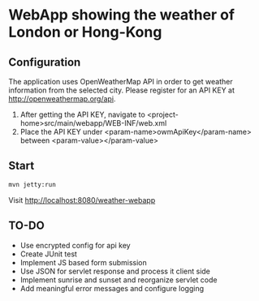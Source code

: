 # WebApp showing the weather of London or Hong-Kong

## Configuration

The application uses OpenWeatherMap API in order to get weather information from the selected city.
Please register for an API KEY at <http://openweathermap.org/api>.

1. After getting the API KEY, navigate to &lt;project-home&gt;src/main/webapp/WEB-INF/web.xml
2. Place the API KEY under &lt;param-name&gt;owmApiKey&lt;/param-name&gt; between &lt;param-value&gt;&lt;/param-value&gt;

## Start
```bash
mvn jetty:run
```
Visit <http://localhost:8080/weather-webapp>

## TO-DO

* Use encrypted config for api key
* Create JUnit test
* Implement JS based form submission
* Use JSON for servlet response and process it client side
* Implement sunrise and sunset and reorganize servlet code
* Add meaningful error messages and configure logging